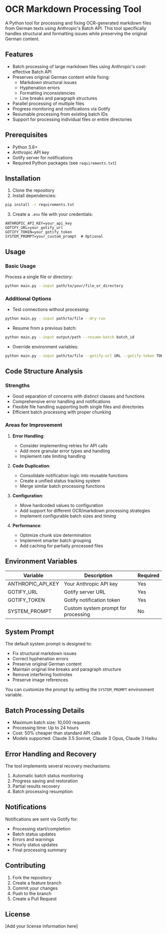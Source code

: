 # OCR Markdown Processing Tool

A Python tool for processing and fixing OCR-generated markdown files from German texts using Anthropic's Batch API. This tool specifically handles structural and formatting issues while preserving the original German content.

## Features

- Batch processing of large markdown files using Anthropic's cost-effective Batch API
- Preserves original German content while fixing:
  - Markdown structural issues
  - Hyphenation errors
  - Formatting inconsistencies
  - Line breaks and paragraph structures
- Parallel processing of multiple files
- Progress monitoring and notifications via Gotify
- Resumable processing from existing batch IDs
- Support for processing individual files or entire directories

## Prerequisites

- Python 3.8+
- Anthropic API key
- Gotify server for notifications
- Required Python packages (see `requirements.txt`)

## Installation

1. Clone the repository
2. Install dependencies:
```bash
pip install -r requirements.txt
```
3. Create a `.env` file with your credentials:
```env
ANTHROPIC_API_KEY=your_api_key
GOTIFY_URL=your_gotify_url
GOTIFY_TOKEN=your_gotify_token
SYSTEM_PROMPT=your_custom_prompt  # Optional
```

## Usage

### Basic Usage

Process a single file or directory:
```bash
python main.py --input path/to/your/file_or_directory
```

### Additional Options

- Test connections without processing:
```bash
python main.py --input path/to/file --dry-run
```

- Resume from a previous batch:
```bash
python main.py --input output/path --resume-batch batch_id
```

- Override environment variables:
```bash
python main.py --input path/to/file --gotify-url URL --gotify-token TOKEN --api-key KEY
```

## Code Structure Analysis

### Strengths
- Good separation of concerns with distinct classes and functions
- Comprehensive error handling and notifications
- Flexible file handling supporting both single files and directories
- Efficient batch processing with proper chunking

### Areas for Improvement

1. **Error Handling**:
   - Consider implementing retries for API calls
   - Add more granular error types and handling
   - Implement rate limiting handling

2. **Code Duplication**:
   - Consolidate notification logic into reusable functions
   - Create a unified status tracking system
   - Merge similar batch processing functions

3. **Configuration**:
   - Move hardcoded values to configuration
   - Add support for different OCR/markdown processing strategies
   - Implement configurable batch sizes and timing

4. **Performance**:
   - Optimize chunk size determination
   - Implement smarter batch grouping
   - Add caching for partially processed files

## Environment Variables

| Variable | Description | Required |
|----------|-------------|-----------|
| ANTHROPIC_API_KEY | Your Anthropic API key | Yes |
| GOTIFY_URL | Gotify server URL | Yes |
| GOTIFY_TOKEN | Gotify notification token | Yes |
| SYSTEM_PROMPT | Custom system prompt for processing | No |

## System Prompt

The default system prompt is designed to:
- Fix structural markdown issues
- Correct hyphenation errors
- Preserve original German content
- Maintain original line breaks and paragraph structure
- Remove interfering footnotes
- Preserve image references

You can customize the prompt by setting the `SYSTEM_PROMPT` environment variable.

## Batch Processing Details

- Maximum batch size: 10,000 requests
- Processing time: Up to 24 hours
- Cost: 50% cheaper than standard API calls
- Models supported: Claude 3.5 Sonnet, Claude 3 Opus, Claude 3 Haiku

## Error Handling and Recovery

The tool implements several recovery mechanisms:
1. Automatic batch status monitoring
2. Progress saving and restoration
3. Partial results recovery
4. Batch processing resumption

## Notifications

Notifications are sent via Gotify for:
- Processing start/completion
- Batch status updates
- Errors and warnings
- Hourly status updates
- Final processing summary

## Contributing

1. Fork the repository
2. Create a feature branch
3. Commit your changes
4. Push to the branch
5. Create a Pull Request

## License

[Add your license information here]